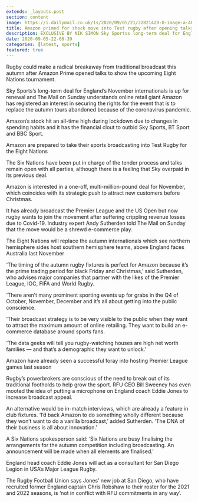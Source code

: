 ```yaml
---
extends: _layouts.post
section: content
image: https://i.dailymail.co.uk/1s/2020/09/05/21/32821420-0-image-a-40_1599338257573.jpg 
title: Amazon primed for shock move into Test rugby after opening talks to broadcast Eight Nations 
description: EXCLUSIVE BY NIK SIMON Sky Sportss long-term deal for Englands November internationals is up for renewal and The Mail on Sunday understands Amazon has registered an interest. 
date: 2020-09-05-22-08-39 
categories: [latest, sports] 
featured: true 
--- 
```

Rugby could make a radical breakaway from traditional broadcast this autumn after Amazon Prime opened talks to show the upcoming Eight Nations tournament.

Sky Sports’s long-term deal for England’s November internationals is up for renewal and The Mail on Sunday understands online retail giant Amazon has registered an interest in securing the rights for the event that is to replace the autumn tours abandoned because of the coronavirus pandemic.

Amazon’s stock hit an all-time high during lockdown due to changes in spending habits and it has the financial clout to outbid Sky Sports, BT Sport and BBC Sport. 

Amazon are prepared to take their sports broadcasting into Test Rugby for the Eight Nations

The Six Nations have been put in charge of the tender process and talks remain open with all parties, although there is a feeling that Sky overpaid in its previous deal.

Amazon is interested in a one-off, multi-million-pound deal for November, which coincides with its strategic push to attract new customers before Christmas.

It has already broadcast the Premier League and the US Open but now rugby wants to join the movement after suffering crippling revenue losses due to Covid-19. Industry expert Andy Sutherden told The Mail on Sunday that the move would be a shrewd e-commerce play. 

The Eight Nations will replace the autumn internationals which see northern hemisphere sides host southern hemisphere teams, above England faces Australia last November

‘The timing of the autumn rugby fixtures is perfect for Amazon because it’s the prime trading period for black Friday and Christmas,’ said Sutherden, who advises major companies that partner with the likes of the Premier League, IOC, FIFA and World Rugby.

‘There aren’t many prominent sporting events up for grabs in the Q4 of October, November, December and it’s all about getting into the public conscience.

‘Their broadcast strategy is to be very visible to the public when they want to attract the maximum amount of online retailing. They want to build an e-commerce database around sports fans.

‘The data geeks will tell you rugby-watching houses are high net worth families — and that’s a demographic they want to unlock.’ 

Amazon have already seen a successful foray into hosting Premier League games last season

Rugby’s powerbrokers are conscious of the need to break out of its traditional footholds to help grow the sport. RFU CEO Bill Sweeney has even mooted the idea of putting a microphone on England coach Eddie Jones to increase broadcast appeal.

An alternative would be in-match interviews, which are already a feature in club fixtures. ‘I’d back Amazon to do something wholly different because they won’t want to do a vanilla broadcast,’ added Sutherden. ‘The DNA of their business is all about innovation.’

A Six Nations spokesperson said: ‘Six Nations are busy finalising the arrangements for the autumn competition including broadcasting. An announcement will be made when all elements are finalised.’

England head coach Eddie Jones will act as a consultant for San Diego Legion in USA’s Major League Rugby.

The Rugby Football Union says Jones’ new job at San Diego, who have recruited former England captain Chris Robshaw to their roster for the 2021 and 2022 seasons, is ‘not in conflict with RFU commitments in any way’.

